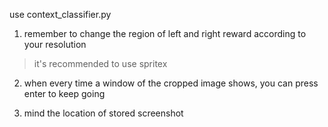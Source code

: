 use context_classifier.py

1. remember to change the region of left and right reward according to your resolution
> it's recommended to use spritex

2. when every time a window of the cropped image shows, you can press enter to keep going

3. mind the location of stored screenshot
